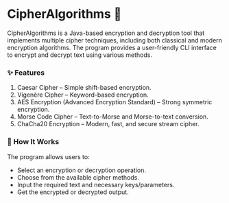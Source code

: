 # CipherAlgorithms 🔐
CipherAlgorithms is a Java-based encryption and decryption tool that implements multiple cipher techniques, including both classical and modern encryption algorithms. The program provides a user-friendly CLI interface to encrypt and decrypt text using various methods.

### ✨ Features
1) Caesar Cipher – Simple shift-based encryption.
2) Vigenère Cipher – Keyword-based encryption.
3) AES Encryption (Advanced Encryption Standard) – Strong symmetric encryption.
4) Morse Code Cipher – Text-to-Morse and Morse-to-text conversion.
5) ChaCha20 Encryption – Modern, fast, and secure stream cipher.

### 🔧 How It Works
The program allows users to:

* Select an encryption or decryption operation.
* Choose from the available cipher methods.
* Input the required text and necessary keys/parameters.
* Get the encrypted or decrypted output.
